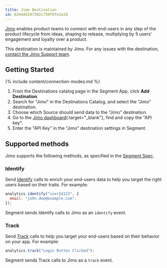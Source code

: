 ```yaml
---
title: Jimo Destination
id: 6294dd197382c750f0fe1e2d
---
```


[Jimo](https://yourintegration.com/?utm_source=segmentio&utm_medium=docs&utm_campaign=partners) enables product teams to connect with end-users in any step of the product lifecycle from ideas, shaping to release, multiplying by 5 users’ engagement and loyalty over a product.

This destination is maintained by Jimo. For any issues with the destination, [contact the Jimo Support team](mailto:support@usejimo.com).

## Getting Started

{% include content/connection-modes.md %}

1. From the Destinations catalog page in the Segment App, click **Add Destination**.
2. Search for "Jimo" in the Destinations Catalog, and select the "Jimo" destination.
3. Choose which Source should send data to the "Jimo" destination.
4. Go to the [Jimo dashboard](https://i.usejimo.com/settings/integrations){:target="\_blank"}, find and copy the "API key".
5. Enter the "API Key" in the "Jimo" destination settings in Segment.

## Supported methods

Jimo supports the following methods, as specified in the [Segment Spec](/docs/connections/spec).

### Identify

Send [Identify](/docs/connections/spec/identify) calls to enrich your end-users data to help you target the right users based on their traits. For example:

```js
analytics.identify("userId123", {
  email: "john.doe@example.com",
});
```

Segment sends Identify calls to Jimo as an `identify` event.

### Track

Send [Track](/docs/connections/spec/track) calls to help you target your end-users based on their behavior on your app. For example:

```js
analytics.track("Login Button Clicked");
```

Segment sends Track calls to Jimo as a `track` event.
